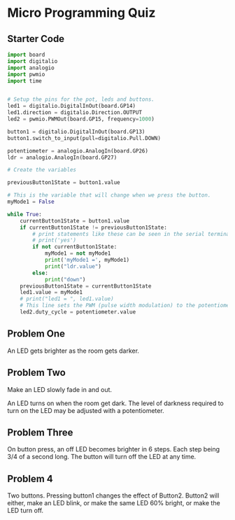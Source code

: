 # Micro Programming Quiz

## Starter Code

```python
import board
import digitalio
import analogio
import pwmio
import time


# Setup the pins for the pot, leds and buttons.
led1 = digitalio.DigitalInOut(board.GP14)
led1.direction = digitalio.Direction.OUTPUT
led2 = pwmio.PWMOut(board.GP15, frequency=1000)

button1 = digitalio.DigitalInOut(board.GP13)
button1.switch_to_input(pull=digitalio.Pull.DOWN)

potentiometer = analogio.AnalogIn(board.GP26)
ldr = analogio.AnalogIn(board.GP27)

# Create the variables

previousButton1State = button1.value

# This is the variable that will change when we press the button.
myMode1 = False

while True:
    currentButton1State = button1.value
    if currentButton1State != previousButton1State:
        # print statements like these can be seen in the serial terminal
        # print('yes')
        if not currentButton1State:
            myMode1 = not myMode1
            print('myMode1 =', myMode1)
            print("ldr.value")
        else:
            print("down")
    previousButton1State = currentButton1State
    led1.value = myMode1
    # print("led1 = ", led1.value)
    # This line sets the PWM (pulse width modulation) to the potentiometer value.
    led2.duty_cycle = potentiometer.value
```

## Problem One

An LED gets brighter as the room gets darker.

## Problem Two

Make an LED slowly fade in and out.

An LED turns on when the room get dark. The level of darkness required to turn on the LED may be adjusted with a potentiometer.

## Problem Three

On button press, an off LED becomes brighter in 6 steps. Each step being 3/4 of a second long.
The button will turn off the LED at any time.

## Problem 4

Two buttons. Pressing button1 changes the effect of Button2. Button2 will either, make an LED blink, or make the same LED 60% bright, or make the LED turn off.
